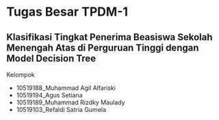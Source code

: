 # Tugas Besar TPDM-1

## Klasifikasi Tingkat Penerima Beasiswa Sekolah Menengah Atas di Perguruan Tinggi dengan Model Decision Tree

Kelompok

-   10519188_Muhammad Agil Alfariski
-   10519194_Agus Setiana
-   10519189_Muhammad Rizdky Maulady
-   10519103_Refaldi Satria Gumela
